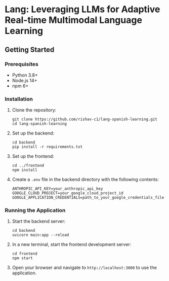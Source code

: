 # Lang: Leveraging LLMs for Adaptive Real-time Multimodal Language Learning

## Getting Started

### Prerequisites

- Python 3.8+
- Node.js 14+
- npm 6+

### Installation

1. Clone the repository:
   ```
   git clone https://github.com/rishav-c1/lang-spanish-learning.git
   cd lang-spanish-learning
   ```

2. Set up the backend:
   ```
   cd backend
   pip install -r requirements.txt
   ```

3. Set up the frontend:
   ```
   cd ../frontend
   npm install
   ```

4. Create a `.env` file in the backend directory with the following contents:
   ```
   ANTHROPIC_API_KEY=your_anthropic_api_key
   GOOGLE_CLOUD_PROJECT=your_google_cloud_project_id
   GOOGLE_APPLICATION_CREDENTIALS=path_to_your_google_credentials_file
   ```

### Running the Application

1. Start the backend server:
   ```
   cd backend
   uvicorn main:app --reload
   ```

2. In a new terminal, start the frontend development server:
   ```
   cd frontend
   npm start
   ```

3. Open your browser and navigate to `http://localhost:3000` to use the application.
